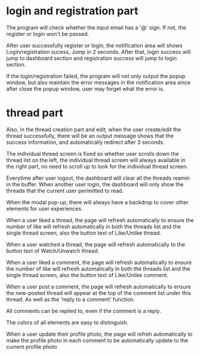# login and registration part
The program will check whether the input email has a '@' sign. If not, the register or login won't be passed.

After user successfully register or login, the notification area will shows Login/registration sucess, Jump in 2 seconds. After that, login success will jump to dashboard section and registration success will jump to login section.

If the login/registration failed, the program will not only output the popup window, but also maintain the error messages in the notification area since after close the popup window, user may forget what the error is.

# thread part
Also, in the thread creation part and edit, when the user create/edit the thread successfully, there will be an output message shows that the success information, and automatically redirect after 3 seconds.

The individual thread screen is fixed so whether user scrolls down the thread list on the left, the individual thread screen will always available in the right part, no need to scroll up to look for the individual thread screen.

Everytime after user logout, the dashboard will clear all the threads reamin in the buffer. When another user login, the dashboard will only show the threads that the current user perimitted to read.

When the modal pop-up, there will always have a backdrop to cover other elements for user experiences.

When a user liked a thread, the page will refresh automatically to ensure the number of like will refresh automatically in both the threads list and the single thread screen, also the button text of Like/Unlike thread.

When a user watched a thread, the page will refresh automatically to the button text of Watch/Unwatch thread.

When a user liked a comment, the page will refresh automatically to ensure the number of like will refresh automatically in both the threads list and the single thread screen, also the button text of Like/Unlike comment.

When a user post a comment, the page will refresh automatically to ensure the new-posted thread will appear at the top of the comment list under this thread. As well as the 'reply to a comment' function.

All comments can be replied to, even if the comment is a reply.

The colors of all elements are easy to distinguish.

When a user update their profile photo, the page will refreh automatically to make the profile photo in each comment to be automatically update to the current profile photo